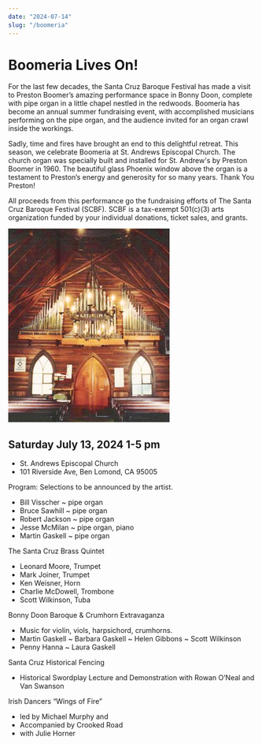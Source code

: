 ```yaml
---
date: "2024-07-14"
slug: "/boomeria"
---
```


# Boomeria Lives On!

For the last few decades, the Santa Cruz Baroque Festival has made a visit to Preston Boomer’s amazing performance space in Bonny Doon, complete with pipe organ in a little chapel nestled in the redwoods. Boomeria has become an annual summer fundraising event, with accomplished musicians performing on the pipe organ, and the audience invited for an organ crawl inside the workings.

Sadly, time and fires have brought an end to this delightful retreat. This season, we celebrate Boomeria at St. Andrews Episcopal Church. The church organ was specially built and installed for St. Andrew's by Preston Boomer in 1960. The beautiful glass Phoenix window above the organ is a testament to Preston’s energy and generosity for so many years. Thank You Preston!

All proceeds from this performance go the fundraising efforts of The Santa Cruz Baroque Festival (SCBF). SCBF is a tax-exempt 501(c)(3) arts organization funded by your individual donations, ticket sales, and grants.

![](boomeria-img00.jpg)

## Saturday July 13, 2024 1-5 pm

* St. Andrews Episcopal Church
* 101 Riverside Ave, Ben Lomond, CA 95005

Program: Selections to be announced by the artist.

* Bill Visscher ~ pipe organ
* Bruce Sawhill ~ pipe organ
* Robert Jackson ~ pipe organ
* Jesse McMilan ~ pipe organ, piano
* Martin Gaskell ~ pipe organ



The Santa Cruz Brass Quintet
* Leonard Moore, Trumpet
* Mark Joiner, Trumpet
* Ken Weisner, Horn
* Charlie McDowell, Trombone
* Scott Wilkinson, Tuba

Bonny Doon Baroque & Crumhorn Extravaganza
* Music for violin, viols, harpsichord, crumhorns.
* Martin Gaskell ~ Barbara Gaskell ~ Helen Gibbons ~ Scott Wilkinson
* Penny Hanna ~ Laura Gaskell

Santa Cruz Historical Fencing
* Historical Swordplay Lecture and Demonstration with Rowan O’Neal and Van Swanson

Irish Dancers “Wings of Fire”
* led by Michael Murphy and
* Accompanied by Crooked Road
* with Julie Horner

